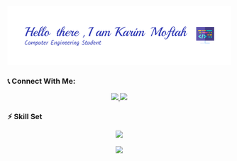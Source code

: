 <!--
## <img src="https://camo.githubusercontent.com/e8e7b06ecf583bc040eb60e44eb5b8e0ecc5421320a92929ce21522dbc34c891/68747470733a2f2f6d656469612e67697068792e636f6d2f6d656469612f6876524a434c467a6361737252346961377a2f67697068792e676966" width=30px>  Hi there, I'm Karim Moftah 
-->
<!--
**karim-moftah/karim-moftah** is a ✨ _special_ ✨ repository because its `README.md` (this file) appears on your GitHub profile.

Here are some ideas to get you started:

- 🔭 I’m currently working on ...
- 🌱 I’m currently learning ...
- 👯 I’m looking to collaborate on ...
- 🤔 I’m looking for help with ...
- 💬 Ask me about ...
- 📫 How to reach me: ...
- 😄 Pronouns: ...
- ⚡ Fun fact: ...
-->

<!--
<div align="center">
<img src="https://rishavanand.github.io/static/images/greetings.gif" align="center" style="width: 40%" />
</div> 
-->

![Header](./assets/github-header3.png)





### :telephone_receiver: Connect With Me:

<p align="center">
  <a href="https://www.linkedin.com/in/karim-moftah-3b0bb31b4/">
    <img src="https://skillicons.dev/icons?i=linkedin" />
    </a>
</div>
<a href="https://twitter.com/KarimMoftah13">
    <img src="https://skillicons.dev/icons?i=twitter" />
    </a></p>






### :zap: Skill Set

<p align="center">
  <a href="https://skillicons.dev">
    <img src="https://skillicons.dev/icons?i=c,cpp,py,html,css,js,ts,nodejs,express,mongo,git,github,docker,kubernetes,heroku,aws,bash,linux,md,vscode&theme=light&perline=10" />
      </a></p>





<!--
###    :star: GitHub Stats:

<p align="center" >
<p align="center">&nbsp;<img align="center" src="https://github-readme-stats.vercel.app/api?username=karim-moftah&show_icons=true&locale=en" alt="karim-moftah"  /></p>
-->
<p align="center" >
<img src="https://komarev.com/ghpvc/?username=karim-moftah&&style=flat-square" align="center"  />
</p>





